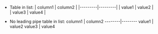 * Table in list:
  | column1 | column2 |
  |---------|---------|
  | value1  | value2  |
  | value3  | value4  |

* No leading pipe table in list:
  column1 | column2
  --------|--------
  value1  | value2
  value3  | value4
